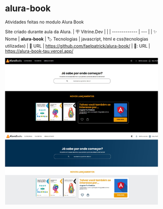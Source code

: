 ﻿# alura-book
Atividades feitas no modulo Alura Book

Site criado durante aula da Alura.
| :placard: Vitrine.Dev |     |
| -------------  | --- |
| :sparkles: Nome        | **alura-book**
| :label: Tecnologias | javascript, html e css(tecnologias utilizadas)
| :rocket: URL         | https://github.com/faelpatrick/alura-book/
| 📁: URL         | https://alura-book-tau.vercel.app/

<!-- Inserir imagem com a #vitrinedev ao final do link -->
![image](https://raw.githubusercontent.com/faelpatrick/alura-book/main/alura_book_desktop_dark.jpg#vitrinedev)
![image](https://raw.githubusercontent.com/faelpatrick/alura-book/main/alura_book_desktop.jpg#vitrinedev)
